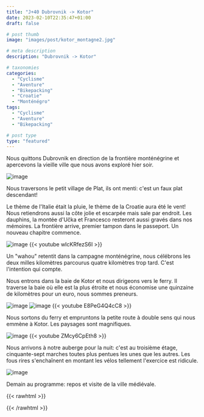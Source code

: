 ```yaml
---
title: "J+40 Dubrovnik -> Kotor"
date: 2023-02-10T22:35:47+01:00
draft: false

# post thumb
image: "images/post/kotor_montagne2.jpg"

# meta description
description: "Dubrovnik -> Kotor"

# taxonomies
categories:
  - "Cyclisme" 
  - "Aventure" 
  - "Bikepacking"
  - "Croatie" 
  - "Monténégro" 
tags:
  - "Cyclisme" 
  - "Aventure" 
  - "Bikepacking" 

# post type
type: "featured"
---
```


Nous quittons Dubrovnik en direction de la frontière monténégrine et apercevons la vieille ville que nous avons exploré hier soir.

![image](../../images/post/kotor_dubrovnik.jpg)

Nous traversons le petit village de Plat, ils ont menti: c'est un faux plat descendant! 

Le thème de l'Italie était la pluie, le thème de la Croatie aura été le vent! Nous retiendrons aussi la côte jolie et escarpée mais sale par endroit. Les dauphins, la montée d'Učka et Francesco resteront aussi gravés dans nos mémoires. La frontière arrive, premier tampon dans le passeport. Un nouveau chapitre commence. 

![image](../../images/post/kotor_frontiere.jpg)
{{< youtube wIcKRfezS6I >}}

Un "wahou" retentit dans la campagne monténégrine, nous célébrons les deux milles kilomètres parcourus quatre kilomètres trop tard. C'est l'intention qui compte. 

Nous entrons dans la baie de Kotor et nous dirigeons vers le ferry. Il traverse la baie où elle est la plus étroite et nous économise une quinzaine de kilomètres pour un euro, nous sommes preneurs. 

![image](../../images/post/kotor_ferry.jpg)
![image](../../images/post/kotor_montagne.jpg)
{{< youtube E8PeG4Q4cC8 >}}

Nous sortons du ferry et empruntons la petite route à double sens qui nous emmène à Kotor. Les paysages sont magnifiques. 

![image](../../images/post/kotor_velo.jpg)
{{< youtube ZMcy6CpEth8 >}}

Nous arrivons à notre auberge pour la nuit: c'est au troisième étage, cinquante-sept marches toutes plus pentues les unes que les autres. Les fous rires s'enchaînent en montant les vélos tellement l'exercice est ridicule. 

![image](../../images/post/kotor_muraille.jpg)

Demain au programme: repos et visite de la ville médiévale. 

{{< rawhtml >}}
<div class="strava-embed-placeholder" data-embed-type="activity" data-embed-id="8539502124"></div><script src="https://strava-embeds.com/embed.js"></script>
{{< /rawhtml >}}
